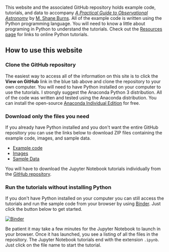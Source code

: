 This website and the associated GitHub repository holds example code, tutorials, and data to accompany [*A Practical Guide to Observational Astronomy*](https://www.routledge.com/A-Practical-Guide-to-Observational-Astronomy/Burns/p/book/9780367768638) by [M. Shane Burns](https://faculty1.coloradocollege.edu/~sburns/). All of the example code is written using the Python programming language. You will need to know a little about programing in Python to understand the tutorials. Check out the [Resources page](resources.md) for links to online Python tutorials. 

## How to use this website
### Clone the GitHub repository
The easiest way to access all of the information on this site is to click the **View on GitHub** link in the blue tab above and clone the repository to your own computer. You will need to have Python installed on your computer to use the tutorials. I strongly suggest the Anaconda Python 3 distribution. All of the code was written and tested using the Anaconda distribution. You can install the  open-source [Anaconda Individual Edition](https://www.anaconda.com/products/individual) for free.

### Download only the files you need
If you already have Python installed and you don't want the entire GitHub repository you can use the links below to download ZIP files containing the example code, images, and sample data.
- [Example code](code.zip)
- [Images](images.zip)
- [Sample Data](data.zip)

You will have to download the Jupyter Notebook tutorials individually from the [GitHub repository](https://github.com/mshaneburns/ObsAstro). 

### Run the tutorials without installing Python
If you don't have Python installed on your computer you can still access the  tutorials and run the sample code from your browser by using [Binder](https://mybinder.readthedocs.io/en/latest/). Just click the button below to get started.

[![Binder](https://mybinder.org/badge_logo.svg)](https://mybinder.org/v2/gh/mshaneburns/ObsAstro/HEAD)

Be patient it may take a few minutes for the Jupyter Notebook to launch in your browser. Once it has launched, you see a listing of all the files in the repository. The Jupyter Notebook tutorials end with the extension `.ipynb`. Just click on the file name to start the tutorial. 